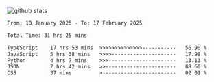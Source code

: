 
![github stats](https://github-readme-stats.vercel.app/api?username=realmahd1&show_icons=true&theme=codeSTACKr&hide_rank=true&count_private=true)

<!--START_SECTION:waka-->

```txt
From: 18 January 2025 - To: 17 February 2025

Total Time: 31 hrs 25 mins

TypeScript    17 hrs 53 mins  >>>>>>>>>>>>>>-----------   56.90 %
JavaScript    5 hrs 38 mins   >>>>---------------------   17.98 %
Python        4 hrs 7 mins    >>>----------------------   13.13 %
JSON          2 hrs 42 mins   >>-----------------------   08.60 %
CSS           37 mins         >------------------------   02.01 %
```

<!--END_SECTION:waka-->
